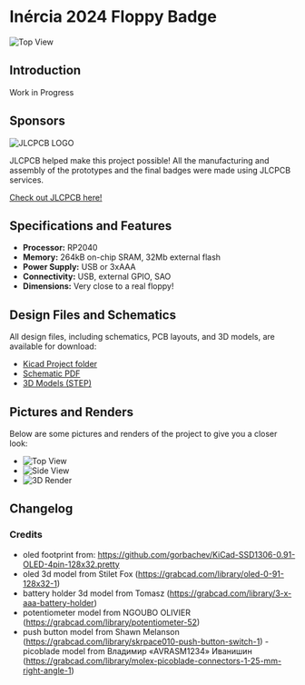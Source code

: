 
# Inércia 2024 Floppy Badge

![Top View](link-to-top-view-image)

## Introduction

Work in Progress

## Sponsors

![JLCPCB LOGO](https://i.imgur.com/jD1Z4sq.png)

JLCPCB helped make this project possible! All the manufacturing and assembly of the prototypes and the final badges were made using JLCPCB services.

[Check out JLCPCB here!](https://jlcpcb.com/)

## Specifications and Features

- **Processor:** RP2040
- **Memory:** 264kB on-chip SRAM, 32Mb external flash
- **Power Supply:** USB or 3xAAA
- **Connectivity:** USB, external GPIO, SAO
- **Dimensions:** Very close to a real floppy!
## Design Files and Schematics

All design files, including schematics, PCB layouts, and 3D models, are available for download:

- [Kicad Project folder](Hardware/mod-badge-inercia)
- [Schematic PDF](Hardware/mod-badge-inercia/mod-badge-inercia.pdf)
- [3D Models (STEP)](Hardware/mod-badge-inercia/mod-badge-inercia.step)

## Pictures and Renders

Below are some pictures and renders of the project to give you a closer look:

- ![Top View](link-to-top-view-image)
- ![Side View](link-to-side-view-image)
- ![3D Render](link-to-render-image)

## Changelog


### Credits


- oled footprint from: https://github.com/gorbachev/KiCad-SSD1306-0.91-OLED-4pin-128x32.pretty
- oled 3d model from Stilet Fox (https://grabcad.com/library/oled-0-91-128x32-1)
- battery holder 3d model from Tomasz (https://grabcad.com/library/3-x-aaa-battery-holder)
- potentiometer model from NGOUBO OLIVIER (https://grabcad.com/library/potentiometer-52)
- push button model from Shawn Melanson (https://grabcad.com/library/skrpace010-push-button-switch-1)
-picoblade model from Владимир «AVRASM1234» Иванишин (https://grabcad.com/library/molex-picoblade-connectors-1-25-mm-right-angle-1)